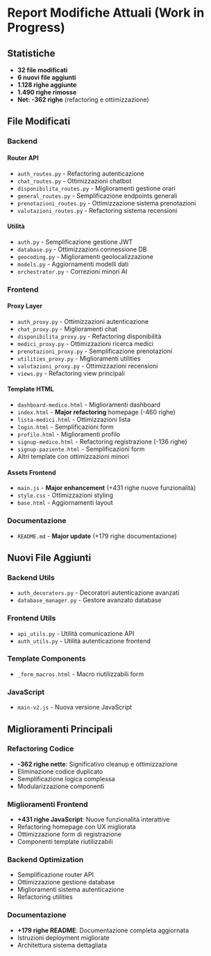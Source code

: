 # Report Modifiche Attuali (Work in Progress)

## Statistiche
- **32 file modificati**
- **6 nuovi file aggiunti**
- **1.128 righe aggiunte**
- **1.490 righe rimosse**
- **Net: -362 righe** (refactoring e ottimizzazione)

## File Modificati

### Backend

#### Router API
- `auth_routes.py` - Refactoring autenticazione
- `chat_routes.py` - Ottimizzazioni chatbot
- `disponibilita_routes.py` - Miglioramenti gestione orari
- `general_routes.py` - Semplificazione endpoints generali
- `prenotazioni_routes.py` - Ottimizzazione sistema prenotazioni
- `valutazioni_routes.py` - Refactoring sistema recensioni

#### Utilità
- `auth.py` - Semplificazione gestione JWT
- `database.py` - Ottimizzazioni connessione DB
- `geocoding.py` - Miglioramenti geolocalizzazione
- `models.py` - Aggiornamenti modelli dati
- `orchestrator.py` - Correzioni minori AI

### Frontend

#### Proxy Layer
- `auth_proxy.py` - Ottimizzazioni autenticazione
- `chat_proxy.py` - Miglioramenti chat
- `disponibilita_proxy.py` - Refactoring disponibilità
- `medici_proxy.py` - Ottimizzazioni ricerca medici
- `prenotazioni_proxy.py` - Semplificazione prenotazioni
- `utilities_proxy.py` - Miglioramenti utilities
- `valutazioni_proxy.py` - Ottimizzazioni recensioni
- `views.py` - Refactoring view principali

#### Template HTML
- `dashboard-medico.html` - Miglioramenti dashboard
- `index.html` - **Major refactoring** homepage (-460 righe)
- `lista-medici.html` - Ottimizzazioni lista
- `login.html` - Semplificazioni form
- `profilo.html` - Miglioramenti profilo
- `signup-medico.html` - Refactoring registrazione (-136 righe)
- `signup-paziente.html` - Semplificazioni form
- Altri template con ottimizzazioni minori

#### Assets Frontend
- `main.js` - **Major enhancement** (+431 righe nuove funzionalità)
- `style.css` - Ottimizzazioni styling
- `base.html` - Aggiornamenti layout

### Documentazione
- `README.md` - **Major update** (+179 righe documentazione)

## Nuovi File Aggiunti

### Backend Utils
- `auth_decorators.py` - Decoratori autenticazione avanzati
- `database_manager.py` - Gestore avanzato database

### Frontend Utils  
- `api_utils.py` - Utilità comunicazione API
- `auth_utils.py` - Utilità autenticazione frontend

### Template Components
- `_form_macros.html` - Macro riutilizzabili form

### JavaScript
- `main-v2.js` - Nuova versione JavaScript

## Miglioramenti Principali

### Refactoring Codice
- **-362 righe nette**: Significativo cleanup e ottimizzazione
- Eliminazione codice duplicato
- Semplificazione logica complessa
- Modularizzazione componenti

### Miglioramenti Frontend
- **+431 righe JavaScript**: Nuove funzionalità interattive
- Refactoring homepage con UX migliorata
- Ottimizzazione form di registrazione
- Componenti template riutilizzabili

### Backend Optimization
- Semplificazione router API
- Ottimizzazione gestione database
- Miglioramenti sistema autenticazione
- Refactoring utilities

### Documentazione
- **+179 righe README**: Documentazione completa aggiornata
- Istruzioni deployment migliorate
- Architettura sistema dettagliata